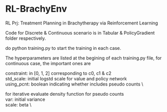 # RL-BrachyEnv
RL Prj: Treatment Planning in Brachytherapy via Reinforcement Learning

Code for Discrete & Continuous scenario is in Tabular & PolicyGradient folder respectively.

do python training.py to start the training in each case.

The hyperparameters are listed at the begining of each training.py file, for continuous case, the important ones are

constraint: in [0, 1, 2] corresponding to c0, c1 & c2 \
std_scale: initial logstd scale for value and policy network \
using_pcnt: boolean indicating whether includes pseudo counts \

for iterative evaluate density function for pseudo counts \
var: initial variance \
scale: beta \
